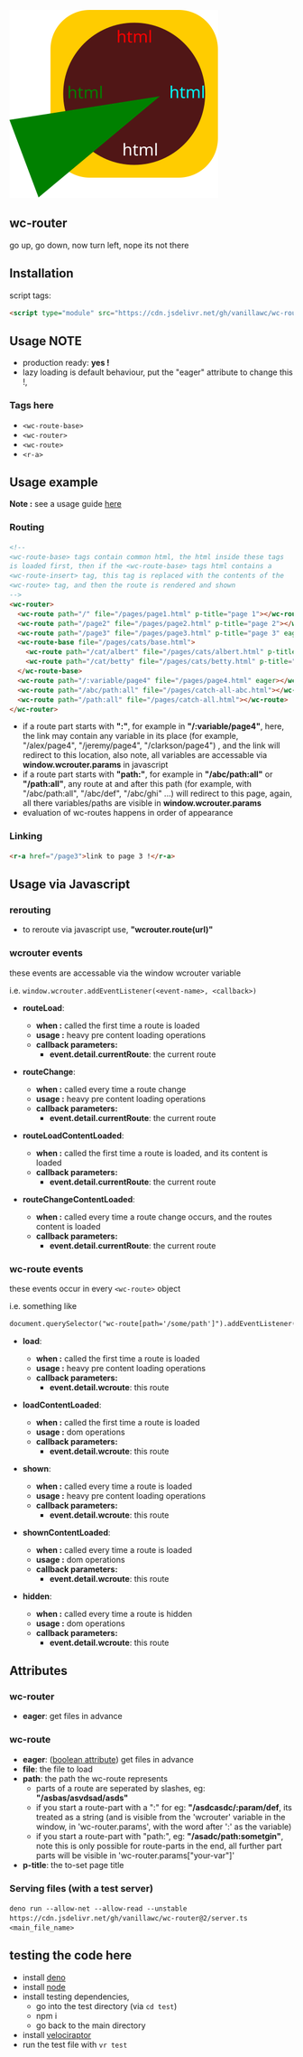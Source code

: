 ![wc router logo](logo.svg)

wc-router
--------
go up, go down, now turn left, nope its not there

## Installation

script tags:
```html
<script type="module" src="https://cdn.jsdelivr.net/gh/vanillawc/wc-router@2/src/index.js"></script>
```

## Usage NOTE

- production ready: **yes !**
- lazy loading is default behaviour, put the "eager" attribute to change this !,

### Tags here

- `<wc-route-base>`
- `<wc-router>`
- `<wc-route>`
- `<r-a>`


## Usage example

**Note :** see a usage guide [here](https://github.com/vanillawc/wc-router/blob/master/usage-guide.md)

### Routing

```html
<!--
<wc-route-base> tags contain common html, the html inside these tags
is loaded first, then if the <wc-route-base> tags html contains a 
<wc-route-insert> tag, this tag is replaced with the contents of the 
<wc-route> tag, and then the route is rendered and shown
-->
<wc-router>
  <wc-route path="/" file="/pages/page1.html" p-title="page 1"></wc-route>
  <wc-route path="/page2" file="/pages/page2.html" p-title="page 2"></wc-route>
  <wc-route path="/page3" file="/pages/page3.html" p-title="page 3" eager></wc-route>
  <wc-route-base file="/pages/cats/base.html">
    <wc-route path="/cat/albert" file="/pages/cats/albert.html" p-title="albert the cat"></wc-route>
    <wc-route path="/cat/betty" file="/pages/cats/betty.html" p-title="betty the cat"></wc-route>
  </wc-route-base>
  <wc-route path="/:variable/page4" file="/pages/page4.html" eager></wc-route>
  <wc-route path="/abc/path:all" file="/pages/catch-all-abc.html"></wc-route>
  <wc-route path="/path:all" file="/pages/catch-all.html"></wc-route>
</wc-router>
```

- if a route part starts with **":"**, for example in **"/:variable/page4"**, here, the link may contain any variable in its place (for example, "/alex/page4", "/jeremy/page4", "/clarkson/page4") , and the link will redirect to this location, also note, all variables are accessable via **window.wcrouter.params** in javascript
- if a route part starts with **"path:"**, for example in **"/abc/path:all"** or **"/path:all"**, any route at and after this path (for example, with "/abc/path:all", "/abc/def", "/abc/ghi" ...) will redirect to this page, again, all there variables/paths are visible in **window.wcrouter.params**
- evaluation of wc-routes happens in order of appearance


### Linking

```html
<r-a href="/page3">link to page 3 !</r-a>
```

## Usage via Javascript

### rerouting

- to reroute via javascript use, **"wcrouter.route(url)"**

### wcrouter events

these events are accessable via the window wcrouter variable

i.e. `window.wcrouter.addEventListener(<event-name>, <callback>)`

- **routeLoad**:
  - **when :** called the first time a route is loaded
  - **usage :** heavy pre content loading operations
  - **callback parameters:**
    + **event.detail.currentRoute**: the current route

- **routeChange**:
  - **when :** called every time a route change
  - **usage :** heavy pre content loading operations
  - **callback parameters:**
    + **event.detail.currentRoute**: the current route

- **routeLoadContentLoaded**:
  - **when :** called the first time a route is loaded, and its content is loaded
  - **callback parameters:**
    + **event.detail.currentRoute**: the current route

- **routeChangeContentLoaded**:
  - **when :** called every time a route change occurs, and the routes content is loaded
  - **callback parameters:**
    + **event.detail.currentRoute**: the current route

### wc-route events

these events occur in every `<wc-route>` object

i.e. something like 

```html
document.querySelector("wc-route[path='/some/path']").addEventListener(event, callback)
```

- **load**:
  - **when :** called the first time a route is loaded
  - **usage :** heavy pre content loading operations
  - **callback parameters:**
    + **event.detail.wcroute**: this route

- **loadContentLoaded**:
  - **when :** called the first time a route is loaded
  - **usage :** dom operations
  - **callback parameters:**
    + **event.detail.wcroute**: this route

- **shown**:
  - **when :** called every time a route is loaded
  - **usage :** heavy pre content loading operations
  - **callback parameters:**
    + **event.detail.wcroute**: this route

- **shownContentLoaded**:
  - **when :** called every time a route is loaded
  - **usage :** dom operations
  - **callback parameters:**
    + **event.detail.wcroute**: this route

- **hidden**:
  - **when :** called every time a route is hidden
  - **usage :** dom operations
  - **callback parameters:**
    + **event.detail.wcroute**: this route

## Attributes

### wc-router
- **eager**: get files in advance

### wc-route
- **eager**: ([boolean attribute]) get files in advance
- **file**: the file to load
- **path**: the path the wc-route represents
  - parts of a route are seperated by slashes, eg: **"/asbas/asvdsad/asds"**
  - if you start a route-part with a ":" for eg: **"/asdcasdc/:param/def**, its treated as a string (and is visible from the 'wcrouter' variable in the window, in 'wc-router.params', with the word after ':' as the variable)
  - if you start a route-part with "path:", eg: **"/asadc/path:sometgin"**, note this is only possible for route-parts in the end, all further part parts will be visible in 'wc-router.params["your-var"]'
- **p-title**: the to-set page title

[boolean attribute]: https://developer.mozilla.org/en-US/docs/Web/HTML/Attributes#Boolean_Attributes

### Serving files (with a test server)
`deno run --allow-net --allow-read --unstable https://cdn.jsdelivr.net/gh/vanillawc/wc-router@2/server.ts <main_file_name>`

## testing the code here

- install [deno](https://deno.land/#installation)
- install [node](https://nodejs.org/en/)
- install testing dependencies,
  + go into the test directory (via `cd test`)
  + npm i
  + go back to the main directory
- install [velociraptor](https://github.com/umbopepato/velociraptor)
- run the test file with `vr test`
